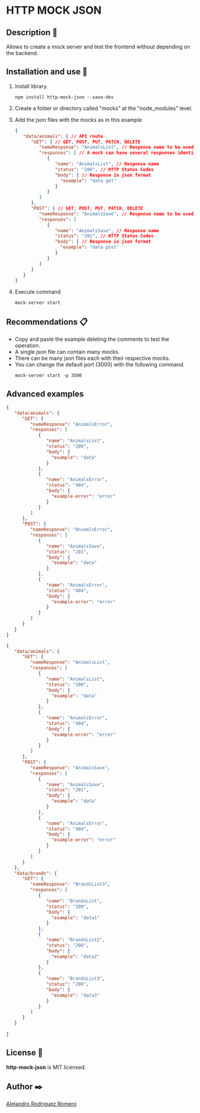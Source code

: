 
# HTTP MOCK JSON


## Description 📄

Allows to create a mock server and test the frontend without depending on the backend.


## Installation and use 🔧

1. Install library.

   ```
   npm install http-mock-json --save-dev
   ```

2. Create a folder or directory called "mocks" at the "node_modules" level.

3. Add the json files with the mocks as in this example

   ```JSON
   {
      "data/animals": { // API route
         "GET": { // GET, POST, PUT, PATCH, DELETE
            "nameResponse": "AnimalsList", // Response name to be used
            "responses": [ // A mock can have several responses identifying each one by a "name"
               {
                  "name": "AnimalsList", // Response name
                  "status": "200", // HTTP Status Codes
                  "body": { // Response in json format
                    "example": "data get"
                  }
               }
            ]
         },
         "POST": { // GET, POST, PUT, PATCH, DELETE
            "nameResponse": "AnimalsSave", // Response name to be used
            "responses": [
               {
                  "name": "AnimalsSave", // Response name
                  "status": "201", // HTTP Status Codes
                  "body": { // Response in json format
                    "example": "data post"
                  }
               }
            ]
         }
      }      
   }
   ```
   
4. Execute command

   ```
   mock-server start
   ```
   
## Recommendations 📋

* Copy and paste the example deleting the comments to test the operation.
* A single json file can contain many mocks.
* There can be many json files each with their respective mocks.
* You can change the default port (3000) with the following command.
   ```
   mock-server start -p 3500
   ```

## Advanced examples

   ```JSON
   {
      "data/animals": {
         "GET": {
            "nameResponse": "AnimalsError",
            "responses": [
               {
                  "name": "AnimalsList",
                  "status": "200",
                  "body": {
                    "example": "data"
                  }
               },
               {
                  "name": "AnimalsError",
                  "status": "404",
                  "body": {
                    "example-error": "error"
                  }
               }
            ]
         },
         "POST": {
            "nameResponse": "AnimalsError",
            "responses": [
               {
                  "name": "AnimalsSave",
                  "status": "201",
                  "body": {
                    "example": "data"
                  }
               },
               {
                  "name": "AnimalsError",
                  "status": "404",
                  "body": {
                    "example-error": "error"
                  }
               }
            ]
         }
      }
   }
   ```

   ```JSON
   {
      "data/animals": {
         "GET": {
            "nameResponse": "AnimalsList",
            "responses": [
               {
                  "name": "AnimalsList",
                  "status": "200",
                  "body": {
                    "example": "data"
                  }
               },
               {
                  "name": "AnimalsError",
                  "status": "404",
                  "body": {
                    "example-error": "error"
                  }
               }
            ]
         },
         "POST": {
            "nameResponse": "AnimalsSave",
            "responses": [
               {
                  "name": "AnimalsSave",
                  "status": "201",
                  "body": {
                    "example": "data"
                  }
               },
               {
                  "name": "AnimalsError",
                  "status": "404",
                  "body": {
                    "example-error": "error"
                  }
               }
            ]
         }
      },
      "data/brands": {
         "GET": {
            "nameResponse": "BrandsList3",
            "responses": [
               {
                  "name": "BrandsList",
                  "status": "200",
                  "body": {
                    "example": "data1"
                  }
               },
               {
                  "name": "BrandsList2",
                  "status": "200",
                  "body": {
                    "example": "data2"
                  }
               },
               {
                  "name": "BrandsList3",
                  "status": "200",
                  "body": {
                    "example": "data3"
                  }
               }
            ]
         }
      }
      
   }
   ```

## License 📖

**http-mock-json** is MIT licensed.


## Author ✒️

[Alejandro Rodriguez Romero](https://www.linkedin.com/in/alejandro-rodriguez-romero/)
